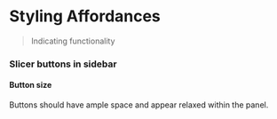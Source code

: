 # Styling Affordances
> Indicating functionality 

### Slicer buttons in sidebar
#### Button size
Buttons should have ample space and appear relaxed within the panel.